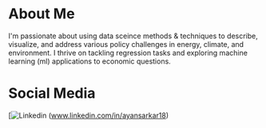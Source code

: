 # About Me
I'm passionate about using data sceince methods & techniques to describe, visualize, and address various policy challenges in energy, climate, and environment. I thrive on tackling regression tasks and exploring machine learning (ml) applications to economic questions. 

# Social Media
[![Linkedin](https://i.sstatic.net/gVE0j.png) (www.linkedin.com/in/ayansarkar18)
&nbsp;
<!---
A-Sarkar18/A-Sarkar18 is a ✨ special ✨ repository because its `README.md` (this file) appears on your GitHub profile.
You can click the Preview link to take a look at your changes.
--->
